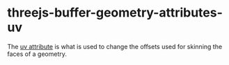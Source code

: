 # threejs-buffer-geometry-attributes-uv

The [uv attribute](https://dustinpfister.github.io/2021/06/09/threejs-buffer-geometry-attributes-uv/) is what is used to change the offsets used for skinning the faces of a geometry.